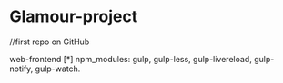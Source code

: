 Glamour-project
===============
//first repo on GitHub

web-frontend
[*] npm_modules: gulp, gulp-less, gulp-livereload, gulp-notify, gulp-watch.
